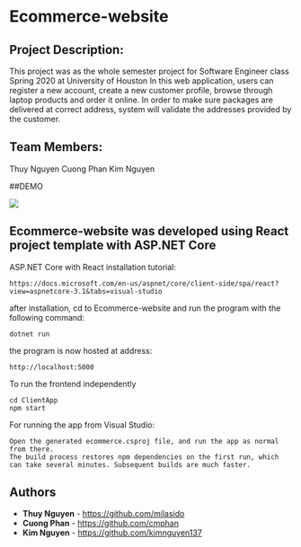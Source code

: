 # Ecommerce-website
## Project Description: 
This project was as the whole semester project for Software Engineer class Spring 2020 at University of Houston
In this web application, users can register a new account, create a new customer profile, browse through laptop products and order it online.
In order to make sure packages are delivered at correct address, system will validate the addresses provided by the customer.
## Team Members:
Thuy Nguyen
Cuong Phan
Kim Nguyen 

##DEMO

![](ecom.gif)

## Ecommerce-website was developed using React project template with ASP.NET Core
ASP.NET Core with React installation tutorial:

```
https://docs.microsoft.com/en-us/aspnet/core/client-side/spa/react?view=aspnetcore-3.1&tabs=visual-studio
```
after installation, cd to Ecommerce-website and run the program with the following command:
```
dotnet run
```
the program is now hosted at address:
```
http://localhost:5000
```
To run the frontend independently
```
cd ClientApp
npm start
```
For running the app from Visual Studio:
```
Open the generated ecommerce.csproj file, and run the app as normal from there.
The build process restores npm dependencies on the first run, which can take several minutes. Subsequent builds are much faster.
```


## Authors

* **Thuy Nguyen** - https://github.com/milasido
* **Cuong Phan** - https://github.com/cmphan
* **Kim Nguyen** - https://github.com/kimnguyen137

